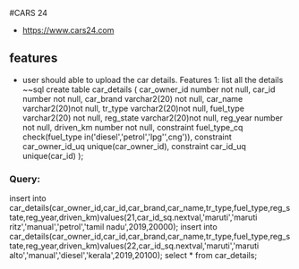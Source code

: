 #CARS 24
* https://www.cars24.com
## features
 * user should able to upload the car details.
 Features 1: list all the details
 ~~sql
 create table car_details
(
car_owner_id number not null,
car_id number not null,
car_brand varchar2(20) not null,
car_name varchar2(20)not null,
tr_type varchar2(20)not null,
fuel_type  varchar2(20) not null,
reg_state varchar2(20)not null,
reg_year number not null,
driven_km number not null,
constraint fuel_type_cq  check(fuel_type in('diesel','petrol','lpg'',cng')),
constraint car_owner_id_uq unique(car_owner_id),
constraint car_id_uq unique(car_id)
);

### Query:
insert into car_details(car_owner_id,car_id,car_brand,car_name,tr_type,fuel_type,reg_state,reg_year,driven_km)values(21,car_id_sq.nextval,'maruti','maruti ritz','manual','petrol','tamil nadu',2019,20000);
insert into car_details(car_owner_id,car_id,car_brand,car_name,tr_type,fuel_type,reg_state,reg_year,driven_km)values(22,car_id_sq.nextval,'maruti','maruti alto','manual','diesel','kerala',2019,20100);
select * from car_details;


  
